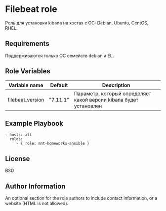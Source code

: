 Filebeat role
=========

Роль для установки kibana на хостах с ОС: Debian, Ubuntu, CentOS, RHEL.

Requirements
------------

Поддерживаются только ОС семейств debian и EL.

Role Variables
--------------

| Variable name | Default | Description |
|-----------------------|----------|-------------------------|
| filebeat_version | "7.11.1" | Параметр, который определяет какой версии kibana будет установлен |

Example Playbook
----------------

    - hosts: all
      roles:
         - { role: mnt-homeworks-ansible }

License
-------

BSD

Author Information
------------------

An optional section for the role authors to include contact information, or a website (HTML is not allowed).

